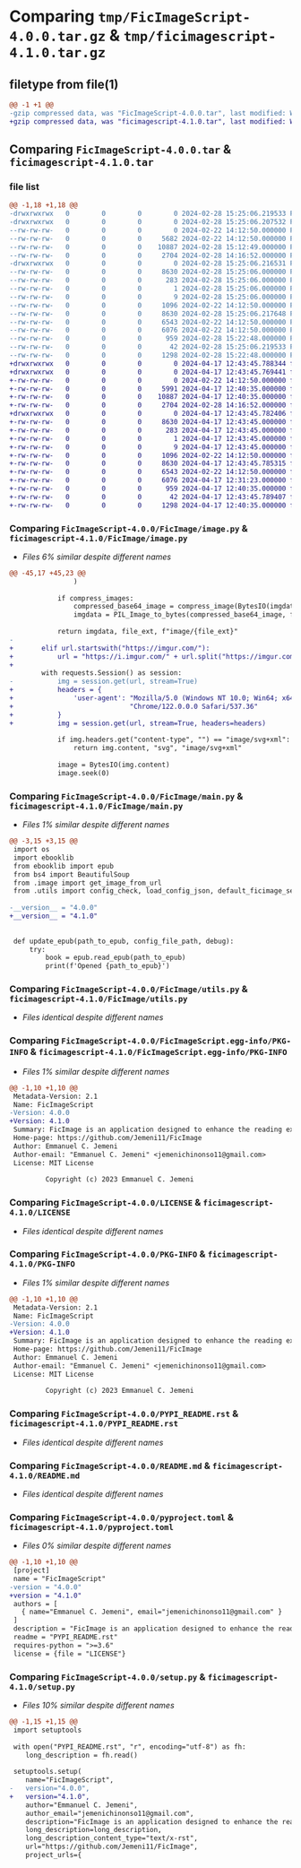 # Comparing `tmp/FicImageScript-4.0.0.tar.gz` & `tmp/ficimagescript-4.1.0.tar.gz`

## filetype from file(1)

```diff
@@ -1 +1 @@
-gzip compressed data, was "FicImageScript-4.0.0.tar", last modified: Wed Feb 28 15:25:06 2024, max compression
+gzip compressed data, was "ficimagescript-4.1.0.tar", last modified: Wed Apr 17 12:43:45 2024, max compression
```

## Comparing `FicImageScript-4.0.0.tar` & `ficimagescript-4.1.0.tar`

### file list

```diff
@@ -1,18 +1,18 @@
-drwxrwxrwx   0        0        0        0 2024-02-28 15:25:06.219533 FicImageScript-4.0.0/
-drwxrwxrwx   0        0        0        0 2024-02-28 15:25:06.207532 FicImageScript-4.0.0/FicImage/
--rw-rw-rw-   0        0        0        0 2024-02-22 14:12:50.000000 FicImageScript-4.0.0/FicImage/__init__.py
--rw-rw-rw-   0        0        0     5682 2024-02-22 14:12:50.000000 FicImageScript-4.0.0/FicImage/image.py
--rw-rw-rw-   0        0        0    10887 2024-02-28 15:12:49.000000 FicImageScript-4.0.0/FicImage/main.py
--rw-rw-rw-   0        0        0     2704 2024-02-28 14:16:52.000000 FicImageScript-4.0.0/FicImage/utils.py
-drwxrwxrwx   0        0        0        0 2024-02-28 15:25:06.216531 FicImageScript-4.0.0/FicImageScript.egg-info/
--rw-rw-rw-   0        0        0     8630 2024-02-28 15:25:06.000000 FicImageScript-4.0.0/FicImageScript.egg-info/PKG-INFO
--rw-rw-rw-   0        0        0      283 2024-02-28 15:25:06.000000 FicImageScript-4.0.0/FicImageScript.egg-info/SOURCES.txt
--rw-rw-rw-   0        0        0        1 2024-02-28 15:25:06.000000 FicImageScript-4.0.0/FicImageScript.egg-info/dependency_links.txt
--rw-rw-rw-   0        0        0        9 2024-02-28 15:25:06.000000 FicImageScript-4.0.0/FicImageScript.egg-info/top_level.txt
--rw-rw-rw-   0        0        0     1096 2024-02-22 14:12:50.000000 FicImageScript-4.0.0/LICENSE
--rw-rw-rw-   0        0        0     8630 2024-02-28 15:25:06.217648 FicImageScript-4.0.0/PKG-INFO
--rw-rw-rw-   0        0        0     6543 2024-02-22 14:12:50.000000 FicImageScript-4.0.0/PYPI_README.rst
--rw-rw-rw-   0        0        0     6076 2024-02-22 14:12:50.000000 FicImageScript-4.0.0/README.md
--rw-rw-rw-   0        0        0      959 2024-02-28 15:22:48.000000 FicImageScript-4.0.0/pyproject.toml
--rw-rw-rw-   0        0        0       42 2024-02-28 15:25:06.219533 FicImageScript-4.0.0/setup.cfg
--rw-rw-rw-   0        0        0     1298 2024-02-28 15:22:48.000000 FicImageScript-4.0.0/setup.py
+drwxrwxrwx   0        0        0        0 2024-04-17 12:43:45.788344 ficimagescript-4.1.0/
+drwxrwxrwx   0        0        0        0 2024-04-17 12:43:45.769441 ficimagescript-4.1.0/FicImage/
+-rw-rw-rw-   0        0        0        0 2024-02-22 14:12:50.000000 ficimagescript-4.1.0/FicImage/__init__.py
+-rw-rw-rw-   0        0        0     5991 2024-04-17 12:40:35.000000 ficimagescript-4.1.0/FicImage/image.py
+-rw-rw-rw-   0        0        0    10887 2024-04-17 12:40:35.000000 ficimagescript-4.1.0/FicImage/main.py
+-rw-rw-rw-   0        0        0     2704 2024-02-28 14:16:52.000000 ficimagescript-4.1.0/FicImage/utils.py
+drwxrwxrwx   0        0        0        0 2024-04-17 12:43:45.782406 ficimagescript-4.1.0/FicImageScript.egg-info/
+-rw-rw-rw-   0        0        0     8630 2024-04-17 12:43:45.000000 ficimagescript-4.1.0/FicImageScript.egg-info/PKG-INFO
+-rw-rw-rw-   0        0        0      283 2024-04-17 12:43:45.000000 ficimagescript-4.1.0/FicImageScript.egg-info/SOURCES.txt
+-rw-rw-rw-   0        0        0        1 2024-04-17 12:43:45.000000 ficimagescript-4.1.0/FicImageScript.egg-info/dependency_links.txt
+-rw-rw-rw-   0        0        0        9 2024-04-17 12:43:45.000000 ficimagescript-4.1.0/FicImageScript.egg-info/top_level.txt
+-rw-rw-rw-   0        0        0     1096 2024-02-22 14:12:50.000000 ficimagescript-4.1.0/LICENSE
+-rw-rw-rw-   0        0        0     8630 2024-04-17 12:43:45.785315 ficimagescript-4.1.0/PKG-INFO
+-rw-rw-rw-   0        0        0     6543 2024-02-22 14:12:50.000000 ficimagescript-4.1.0/PYPI_README.rst
+-rw-rw-rw-   0        0        0     6076 2024-04-17 12:31:23.000000 ficimagescript-4.1.0/README.md
+-rw-rw-rw-   0        0        0      959 2024-04-17 12:40:35.000000 ficimagescript-4.1.0/pyproject.toml
+-rw-rw-rw-   0        0        0       42 2024-04-17 12:43:45.789407 ficimagescript-4.1.0/setup.cfg
+-rw-rw-rw-   0        0        0     1298 2024-04-17 12:40:35.000000 ficimagescript-4.1.0/setup.py
```

### Comparing `FicImageScript-4.0.0/FicImage/image.py` & `ficimagescript-4.1.0/FicImage/image.py`

 * *Files 6% similar despite different names*

```diff
@@ -45,17 +45,23 @@
 				)
 			
 			if compress_images:
 				compressed_base64_image = compress_image(BytesIO(imgdata), max_image_size, file_ext, debug)
 				imgdata = PIL_Image_to_bytes(compressed_base64_image, file_ext)
 				
 			return imgdata, file_ext, f"image/{file_ext}"
-		
+		elif url.startswith("https://imgur.com/"):
+			url = "https://i.imgur.com/" + url.split("https://imgur.com/")[-1]
+
 		with requests.Session() as session:
-			img = session.get(url, stream=True)
+			headers = {
+				'user-agent': "Mozilla/5.0 (Windows NT 10.0; Win64; x64) AppleWebKit/537.36 (KHTML, like Gecko) "
+				              "Chrome/122.0.0.0 Safari/537.36"
+			}
+			img = session.get(url, stream=True, headers=headers)
 		
 			if img.headers.get("content-type", "") == "image/svg+xml":
 				return img.content, "svg", "image/svg+xml"
 			
 			image = BytesIO(img.content)
 			image.seek(0)
```

### Comparing `FicImageScript-4.0.0/FicImage/main.py` & `ficimagescript-4.1.0/FicImage/main.py`

 * *Files 1% similar despite different names*

```diff
@@ -3,15 +3,15 @@
 import os
 import ebooklib
 from ebooklib import epub
 from bs4 import BeautifulSoup
 from .image import get_image_from_url
 from .utils import config_check, load_config_json, default_ficimage_settings
 
-__version__ = "4.0.0"
+__version__ = "4.1.0"
 
 
 def update_epub(path_to_epub, config_file_path, debug):
     try:
         book = epub.read_epub(path_to_epub)
         print(f'Opened {path_to_epub}')
```

### Comparing `FicImageScript-4.0.0/FicImage/utils.py` & `ficimagescript-4.1.0/FicImage/utils.py`

 * *Files identical despite different names*

### Comparing `FicImageScript-4.0.0/FicImageScript.egg-info/PKG-INFO` & `ficimagescript-4.1.0/FicImageScript.egg-info/PKG-INFO`

 * *Files 1% similar despite different names*

```diff
@@ -1,10 +1,10 @@
 Metadata-Version: 2.1
 Name: FicImageScript
-Version: 4.0.0
+Version: 4.1.0
 Summary: FicImage is an application designed to enhance the reading experience of FicHub epubs.
 Home-page: https://github.com/Jemeni11/FicImage
 Author: Emmanuel C. Jemeni
 Author-email: "Emmanuel C. Jemeni" <jemenichinonso11@gmail.com>
 License: MIT License
         
         Copyright (c) 2023 Emmanuel C. Jemeni
```

### Comparing `FicImageScript-4.0.0/LICENSE` & `ficimagescript-4.1.0/LICENSE`

 * *Files identical despite different names*

### Comparing `FicImageScript-4.0.0/PKG-INFO` & `ficimagescript-4.1.0/PKG-INFO`

 * *Files 1% similar despite different names*

```diff
@@ -1,10 +1,10 @@
 Metadata-Version: 2.1
 Name: FicImageScript
-Version: 4.0.0
+Version: 4.1.0
 Summary: FicImage is an application designed to enhance the reading experience of FicHub epubs.
 Home-page: https://github.com/Jemeni11/FicImage
 Author: Emmanuel C. Jemeni
 Author-email: "Emmanuel C. Jemeni" <jemenichinonso11@gmail.com>
 License: MIT License
         
         Copyright (c) 2023 Emmanuel C. Jemeni
```

### Comparing `FicImageScript-4.0.0/PYPI_README.rst` & `ficimagescript-4.1.0/PYPI_README.rst`

 * *Files identical despite different names*

### Comparing `FicImageScript-4.0.0/README.md` & `ficimagescript-4.1.0/README.md`

 * *Files identical despite different names*

### Comparing `FicImageScript-4.0.0/pyproject.toml` & `ficimagescript-4.1.0/pyproject.toml`

 * *Files 0% similar despite different names*

```diff
@@ -1,10 +1,10 @@
 [project]
 name = "FicImageScript"
-version = "4.0.0"
+version = "4.1.0"
 authors = [
   { name="Emmanuel C. Jemeni", email="jemenichinonso11@gmail.com" }
 ]
 description = "FicImage is an application designed to enhance the reading experience of FicHub epubs."
 readme = "PYPI_README.rst"
 requires-python = ">=3.6"
 license = {file = "LICENSE"}
```

### Comparing `FicImageScript-4.0.0/setup.py` & `ficimagescript-4.1.0/setup.py`

 * *Files 10% similar despite different names*

```diff
@@ -1,15 +1,15 @@
 import setuptools
 
 with open("PYPI_README.rst", "r", encoding="utf-8") as fh:
 	long_description = fh.read()
 
 setuptools.setup(
 	name="FicImageScript",
-	version="4.0.0",
+	version="4.1.0",
 	author="Emmanuel C. Jemeni",
 	author_email="jemenichinonso11@gmail.com",
 	description="FicImage is an application designed to enhance the reading experience of FicHub epubs.",
 	long_description=long_description,
 	long_description_content_type="text/x-rst",
 	url="https://github.com/Jemeni11/FicImage",
 	project_urls={
```

